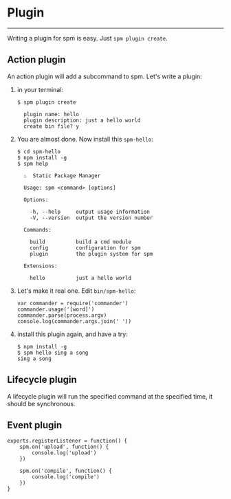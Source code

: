 # Plugin

----------

Writing a plugin for spm is easy. Just ``spm plugin create``.


## Action plugin

An action plugin will add a subcommand to spm. Let's write a plugin:

1. in your terminal:

    ```
    $ spm plugin create

      plugin name: hello
      plugin description: just a hello world
      create bin file? y
    ```

2. You are almost done. Now install this ``spm-hello``:

    ```
    $ cd spm-hello
    $ npm install -g
    $ spm help

      ♨  Static Package Manager

      Usage: spm <command> [options]

      Options:

        -h, --help     output usage information
        -V, --version  output the version number

      Commands:

        build          build a cmd module
        config         configuration for spm
        plugin         the plugin system for spm

      Extensions:

        hello          just a hello world
    ```


3. Let's make it real one. Edit ``bin/spm-hello``:

    ```
    var commander = require('commander')
    commander.usage('[word]')
    commander.parse(process.argv)
    console.log(commander.args.join(' '))
    ```

4. install this plugin again, and have a try:

    ```
    $ npm install -g
    $ spm hello sing a song
    sing a song
    ```


## Lifecycle plugin

A lifecycle plugin will run the specified command at the specified time, it
should be synchronous.

## Event plugin


```
exports.registerListener = function() {
    spm.on('upload', function() {
        console.log('upload')
    })

    spm.on('compile', function() {
        console.log('compile')
    })
}
```
